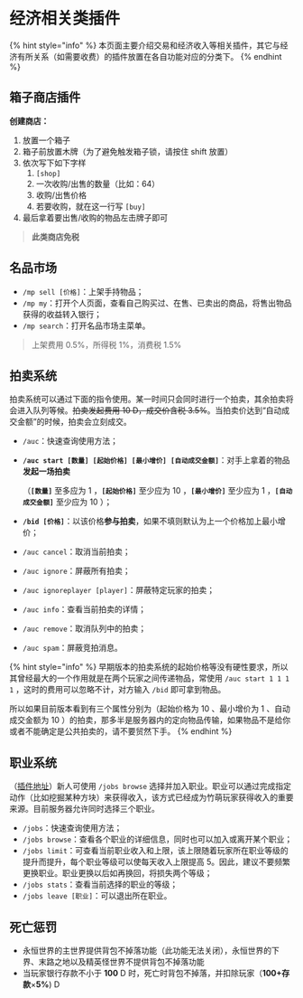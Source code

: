 # 经济相关类插件

{% hint style="info" %}
本页面主要介绍交易和经济收入等相关插件，其它与经济有所关系（如需要收费）的插件放置在各自功能对应的分类下。
{% endhint %}

## 箱子商店插件 <a id="chest-shop"></a>

**创建商店：**

1. 放置一个箱子
2. 箱子前放置木牌（为了避免触发箱子锁，请按住 shift 放置）
3. 依次写下如下字样
   1. `[shop]`
   2. 一次收购/出售的数量（比如：64）
   3. 收购/出售价格
   4. 若要收购，就在这一行写 `[buy]`
4. 最后拿着要出售/收购的物品左击牌子即可

> **此类商店免税**

## 名品市场 <a id="mp"></a>

* `/mp sell [价格]`：上架手持物品；
* `/mp my`：打开个人页面，查看自己购买过、在售、已卖出的商品，将售出物品获得的收益转入银行；
* `/mp search`：打开名品市场主菜单。

> 上架费用 0.5%，所得税 1%，消费税 1.5%

## 拍卖系统 <a id="auc"></a>

拍卖系统可以通过下面的指令使用。某一时间只会同时进行一个拍卖，其余拍卖将会进入队列等候。~~拍卖发起费用 10 D，成交价含税 3.5%~~。当拍卖价达到“自动成交金额”的时候，拍卖会立刻成交。

* `/auc`：快速查询使用方法；
* **`/auc start [数量] [起始价格] [最小增价] [自动成交金额]`**：对手上拿着的物品**发起一场拍卖**

  （**`[数量]`** 至多应为 1 ，**`[起始价格]`** 至少应为 10 ，**`[最小增价]`** 至少应为 1 ，**`[自动成交金额]`** 至少应为 10 ）；

* **`/bid [价格]`**：以该价格**参与拍卖**，如果不填则默认为上一个价格加上最小增价；
* `/auc cancel`：取消当前拍卖；
* `/auc ignore`：屏蔽所有拍卖；
* `/auc ignoreplayer [player]`：屏蔽特定玩家的拍卖；
* `/auc info`：查看当前拍卖的详情；
* `/auc remove`：取消队列中的拍卖；
* `/auc spam`：屏蔽竞拍消息。

{% hint style="info" %}
早期版本的拍卖系统的起始价格等没有硬性要求，所以其曾经最大的一个作用就是在两个玩家之间传递物品，常使用 `/auc start 1 1 1 1` ，这时的费用可以忽略不计，对方输入 `/bid` 即可拿到物品。

所以如果目前版本看到有三个属性分别为（起始价格为 10 、最小增价为 1 、自动成交金额为 10 ）的拍卖，那多半是服务器内的定向物品传输，如果物品不是给你或者不能确定是公共拍卖的，请不要贸然下手。
{% endhint %}

## 职业系统 <a id="jobs"></a>

（[插件地址](https://www.spigotmc.org/resources/jobs-reborn.4216/)）新人可使用 `/jobs browse` 选择并加入职业。职业可以通过完成指定动作（比如挖掘某种方块）来获得收入，该方式已经成为竹萌玩家获得收入的重要来源。目前服务器允许同时选择三个职业。

* `/jobs`：快速查询使用方法；
* `/jobs browse`：查看各个职业的详细信息，同时也可以加入或离开某个职业；
* `/jobs limit`：可查看当前职业收入和上限，该上限随着玩家所在职业等级的提升而提升，每个职业等级可以使每天收入上限提高 5。因此，建议不要频繁更换职业。职业更换以后如再换回，将损失两个等级；
* `/jobs stats`：查看当前选择的职业的等级；
* `/jobs leave [职业]`：可以退出所在职业。

## 死亡惩罚 <a id="death"></a>

* 永恒世界的主世界提供背包不掉落功能（此功能无法关闭），永恒世界的下界、末路之地以及精英怪世界不提供背包不掉落功能
* 当玩家银行存款不小于 **100** D 时，死亡时背包不掉落，并扣除玩家（**100+存款**×**5%**\) D

